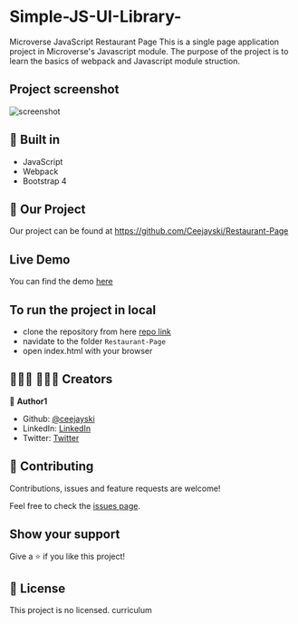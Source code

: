 # Simple-JS-UI-Library-
Microverse JavaScript Restaurant Page
This is a single page application project in Microverse's Javascript module. The purpose of the project is to learn the basics of webpack and Javascript module struction.
## Project screenshot
![screenshot](./screenshot.png)

## 🔨 Built in

- JavaScript
- Webpack
- Bootstrap 4

## 🚀 Our Project

Our project can be found at https://github.com/Ceejayski/Restaurant-Page
## Live Demo

You can find the demo [here](https://ceejayski.github.io/Restaurant-Page/)


## To run the project in local

- clone the repository from here [repo link](https://github.com/Ceejayski/Restaurant-Page)
- navidate to the folder `Restaurant-Page`
- open index.html with your browser

## 👨🏽‍💻 👨🏿‍💻 Creators

👤 **Author1**

- Github: [@ceejayski](https://github.com/ceejayski)
- LinkedIn: [LinkedIn](https://www.linkedin.com/in/okoli-ceejay/)
- Twitter: [Twitter](https://twitter.com/OkoliChijioke10)



## 🤝 Contributing

Contributions, issues and feature requests are welcome!

Feel free to check the [issues page](https://github.com/daviidy/Micro-Reddit/issues).

## Show your support

Give a ⭐️ if you like this project!

## 📝 License

This project is no licensed.
 curriculum 
